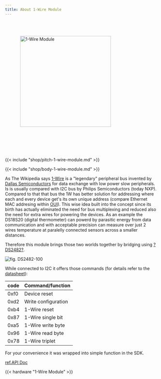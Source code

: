 ```yaml
---
title: About 1-Wire Module
---
```


<style>
.module-pitch img {
    margin: 50px;
}
.module-pitch p {
    margin-top: 50px;
}
</style>

<div class="clearfix module-pitch">
<img class="pull-left" src="1-wire-module.png" alt="1-Wire Module" width="300">
<p>{{< include "shop/pitch-1-wire-module.md" >}}</p>
</div>

{{< include "shop/body-1-wire-module.md" >}}

As The Wikipedia says [1-Wire](https://en.wikipedia.org/wiki/1-Wire) is a "legendary" peripheral bus invented by [Dallas Semiconductors](https://en.wikipedia.org/wiki/Dallas_Semiconductor) for data exchange with low power slow peripherals. Is is usually compared with I2C bus by Philips Semiconductors (today NXP). Compared to that that bus the 1W has better solution for addressing where each and every device get's its own unique address (compare Ethernet MAC addresing within [OUI](https://en.wikipedia.org/wiki/Organizationally_unique_identifier)). This wise idea built into the concept since its birth has actually eliminated the need for bus multiplexing and reduced also the need for extra wires for powering the devices. As an example the DS18S20 (digital thermometer) can powerd by parasitic energy from data communication and with acceptable precision can measure over just 2 wires temperature at paralelly connected sensors across a smaller distances.

Therefore this module brings those two worlds together by bridging using [?DS2482?](https://www.maximintegrated.com/en/products/interface/controllers-expanders/DS2482-100.html).

![fig. DS2482-100](https://www.maximintegrated.com/images/qv/4382.gif)

While connected to I2C it offers those commands (for details refer to the [datasheet](https://datasheets.maximintegrated.com/en/ds/DS2482-100.pdf)):

| code | Command/function    |
|:---- |:------------------- |
| 0xf0 | Device reset        |
| 0xd2 | Write configuration |
| 0xb4 | 1-Wire reset        |
| 0x87 | 1-Wire single bit   |
| 0xa5 | 1-Wire write byte   |
| 0x96 | 1-Wire read byte    |
| 0x78 | 1-Wire triplet      |

For your convenience it was wrapped into simple function in the SDK.

[ref.API Doc]()

{{< hardware "1-Wire Module" >}}
